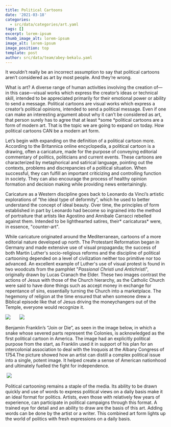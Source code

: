 ```yaml
---
title: Political Cartoons
date: '2021-03-18'
categories:
  - src/data/categories/art.yaml
tags: []
excerpt: lorem-ipsum
thumb_image_alt: lorem-ipsum
image_alt: lorem-ipsum
image_position: top
template: post
author: src/data/team/abey-bekalu.yaml
---
```

It wouldn’t really be an incorrect assumption to say that political cartoons aren’t considered as art by most people. And they’re wrong.


What is art? A diverse range of human activities involving the creation of—in this case—visual works which express the creator’s ideas or technical skill, intended to be appreciated primarily for their emotional power or ability to send a message. Political cartoons are visual works which express a creator’s political opinions, intended to send a political message. Even if one can make an interesting argument about why it can’t be considered as art, that person surely has to agree that at least *some *political cartoons are a form of modern art. That is the topic we are going to expand on today. How political cartoons CAN be a modern art form.

Let’s begin with expanding on the definition of a political cartoon more. According to the Britannica online encyclopedia, a political cartoon is a drawing, often a caricature, made for the purpose of conveying editorial commentary of politics, politicians and current events. These cartoons are characterized by metaphorical and satirical language, pointing out the contexts, problems and discrepancies of a political situation. When successful, they can fulfill an important criticizing and controlling function in society. They can also encourage the process of healthy opinion formation and decision making while providing news entertainingly.

Caricature as a Western discipline goes back to Leonardo da Vinci’s artistic explorations of “the ideal type of deformity”, which he used to better understand the concept of ideal beauty. Over time, the principles of form established in part by Leonardo had become so ingrained into the method of portraiture that artists like Agostino and Annibale Carracci rebelled against them. Intended to be lighthearted satires, their* caricaturas* were, in essence, "counter-art".

While caricature originated around the Mediterranean, cartoons of a more editorial nature developed up north. The Protestant Reformation began in Germany and made extensive use of visual propaganda; the success of both Martin Luther's socio-religious reforms and the discipline of political cartooning depended on a level of civilization neither too primitive nor too advanced. An excellent example of Luther's use of visual protest is found in two woodcuts from the pamphlet "*Passional Christi und Antichrist*i", originally drawn by Lucas Cranach the Elder. These two images contrast the actions of Jesus with those of the Church hierarchy, as the Catholic Church were said to have done things such as accept money in exchange for repentance of sins, essentially turning the Church into a marketplace. The hegemony of religion at the time ensured that when someone drew a Biblical episode like that of Jesus driving the moneychangers out of the Temple, everyone would recognize it. 

![](https://lh4.googleusercontent.com/fcTZGVe2rYI5Mc9r2n_of_vtTtmITd36oJW0gXJZXLGnO-86qkrzj18fo7czMKaDmSPgKGjfCKYfqFCYLf1NxEaKaZNWvJ7yx4nfZI4f3CYbi35AMyXcbHso782zVIVyqobCB_r4)       ![](https://lh3.googleusercontent.com/XO5I62S9vbuMwCC5C-nD4JSrzziGVew9ClUve3GsQpflh2pzuI7xnx0QZnIt3xRAdskp9bipPco-AkK9ITDqlJvHf7Assu05Y_MoNHeIMlYgXSO22Rcq6kP-vNIJmLhCb0s7Vj1L)

Benjamin Franklin’s “Join or Die”, as seen in the image below, in which a snake whose severed parts represent the Colonies, is acknowledged as the first political cartoon in America. The image had an explicitly political purpose from the start, as Franklin used it in support of his plan for an intercolonial association to deal with the Iroquois at the Albany Congress of 1754.The picture showed how an artist can distill a complex political issue into a single, potent image. It helped create a sense of American nationhood and ultimately fuelled the fight for independence.

 ![](https://lh3.googleusercontent.com/ys1REj8716RWq1Gds-Ai7XhPHaEMLLfZa8mMb6m-ycN53kwvZHph6TNJIrJxtnp_YC9Yj2vFIfG7Z6s2Kz8PN1cUI6WPADvl83PGyNpr8wrDopMSTV2zU-fgQVEwEVzqKcFpcEbB)

Political cartooning remains a staple of the media. Its ability to be drawn quickly and use of words to express political views on a daily basis make it an ideal format for politics. Artists, even those with relatively few years of experience, can participate in political campaigns through this format. A trained eye for detail and an ability to draw are the basis of this art. Adding words can be done by the artist or a writer. This combined art form lights up the world of politics with fresh expressions on a daily basis.

